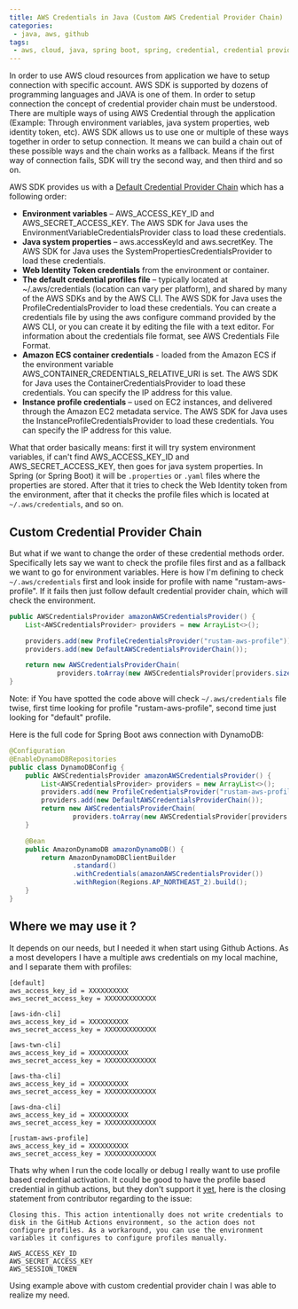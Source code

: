```yaml
---
title: AWS Credentials in Java (Custom AWS Credential Provider Chain)
categories:
 - java, aws, github
tags:
 - aws, cloud, java, spring boot, spring, credential, credential provider chain, custom, github, github actions
---
```


In order to use AWS cloud resources from application we have to setup connection with specific account. AWS SDK is supported by dozens of programming languages and JAVA is one of them. In order to setup connection the concept of credential provider chain must be understood. There are multiple ways of using AWS Credential through the application (Example: Through environment variables, java system properties, web identity token, etc). AWS SDK allows us to use one or multiple of these ways together in order to setup connection. It means we can build a chain out of these possible ways and the chain works as a fallback. Means if the first way of connection fails, SDK will try the second way, and then third and so on. 

AWS SDK provides us with a [Default Credential Provider Chain](https://docs.aws.amazon.com/sdk-for-java/v1/developer-guide/credentials.html) which has a following order:
- **Environment variables** – AWS_ACCESS_KEY_ID and AWS_SECRET_ACCESS_KEY. The AWS SDK for Java uses the EnvironmentVariableCredentialsProvider class to load these credentials.
- **Java system properties** – aws.accessKeyId and aws.secretKey. The AWS SDK for Java uses the SystemPropertiesCredentialsProvider to load these credentials.
- **Web Identity Token credentials** from the environment or container.
- **The default credential profiles file** – typically located at ~/.aws/credentials (location can vary per platform), and shared by many of the AWS SDKs and by the AWS CLI. The AWS SDK for Java uses the ProfileCredentialsProvider to load these credentials. You can create a credentials file by using the aws configure command provided by the AWS CLI, or you can create it by editing the file with a text editor. For information about the credentials file format, see AWS Credentials File Format.
- **Amazon ECS container credentials** - loaded from the Amazon ECS if the environment variable AWS_CONTAINER_CREDENTIALS_RELATIVE_URI is set. The AWS SDK for Java uses the ContainerCredentialsProvider to load these credentials. You can specify the IP address for this value.
- **Instance profile credentials** – used on EC2 instances, and delivered through the Amazon EC2 metadata service. The AWS SDK for Java uses the InstanceProfileCredentialsProvider to load these credentials. You can specify the IP address for this value.

What that order basically means: first it will try system environment variables, if can't find AWS_ACCESS_KEY_ID and AWS_SECRET_ACCESS_KEY, then goes for java system properties. In Spring (or Spring Boot) it will be `.properties` or `.yaml` files where the properties are stored. After that it tries to check the Web Identity token from the environment, after that it checks the profile files which is located at `~/.aws/credentials`, and so on.

## Custom Credential Provider Chain
But what if we want to change the order of these credential methods order. Specifically lets say we want to check the profile files first and as a fallback we want to go for environment variables. Here is how I'm defining to check `~/.aws/credentials` first and look inside for profile with name "rustam-aws-profile". If it fails then just follow default credential provider chain, which will check the environment.

```java
public AWSCredentialsProvider amazonAWSCredentialsProvider() {
    List<AWSCredentialsProvider> providers = new ArrayList<>();

    providers.add(new ProfileCredentialsProvider("rustam-aws-profile"));
    providers.add(new DefaultAWSCredentialsProviderChain());

    return new AWSCredentialsProviderChain(
            providers.toArray(new AWSCredentialsProvider[providers.size()]));
}
```

Note: if You have spotted the code above will check `~/.aws/credentials` file twise, first time looking for profile "rustam-aws-profile", second time just looking for "default" profile.

Here is the full code for Spring Boot aws connection with DynamoDB:

```java
@Configuration
@EnableDynamoDBRepositories
public class DynamoDBConfig {
    public AWSCredentialsProvider amazonAWSCredentialsProvider() {
        List<AWSCredentialsProvider> providers = new ArrayList<>();
        providers.add(new ProfileCredentialsProvider("rustam-aws-profile"));
        providers.add(new DefaultAWSCredentialsProviderChain());
        return new AWSCredentialsProviderChain(
                providers.toArray(new AWSCredentialsProvider[providers.size()]));
    }

    @Bean
    public AmazonDynamoDB amazonDynamoDB() {
        return AmazonDynamoDBClientBuilder
                .standard()
                .withCredentials(amazonAWSCredentialsProvider())
                .withRegion(Regions.AP_NORTHEAST_2).build();
    }
}
```

## Where we may use it ?

It depends on our needs, but I needed it when start using Github Actions. As a most developers I have a multiple aws credentials on my local machine, and I separate them with profiles:

```
[default]
aws_access_key_id = XXXXXXXXXX
aws_secret_access_key = XXXXXXXXXXXXX

[aws-idn-cli]
aws_access_key_id = XXXXXXXXXX
aws_secret_access_key = XXXXXXXXXXXXX

[aws-twn-cli]
aws_access_key_id = XXXXXXXXXX
aws_secret_access_key = XXXXXXXXXXXXX

[aws-tha-cli]
aws_access_key_id = XXXXXXXXXX
aws_secret_access_key = XXXXXXXXXXXXX

[aws-dna-cli]
aws_access_key_id = XXXXXXXXXX
aws_secret_access_key = XXXXXXXXXXXXX

[rustam-aws-profile]
aws_access_key_id = XXXXXXXXXX
aws_secret_access_key = XXXXXXXXXXXXX
```

Thats why when I run the code locally or debug I really want to use profile based credential activation. It could be good to have the profile based credential in github actions, but they don't support it [yet](https://github.com/aws-actions/configure-aws-credentials/issues/27), here is the closing statement from contributor regarding to the issue:

```
Closing this. This action intentionally does not write credentials to disk in the GitHub Actions environment, so the action does not configure profiles. As a workaround, you can use the environment variables it configures to configure profiles manually.

AWS_ACCESS_KEY_ID
AWS_SECRET_ACCESS_KEY
AWS_SESSION_TOKEN
```

Using example above with custom credential provider chain I was able to realize my need.
